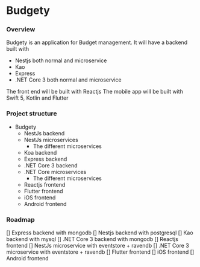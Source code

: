 # Budgety

### Overview

Budgety is an application for Budget management. It will have a backend built with

- Nestjs both normal and microservice
- Kao
- Express
- .NET Core 3 both normal and microservice

The front end will be built with Reactjs
The mobile app will be built with Swift 5, Kotlin and Flutter


### Project structure
- Budgety
    - NestJs backend
    - NestJs microservices
        - The different microservices
    - Koa backend
    - Express backend
    - .NET Core 3 backend
    - .NET Core microservices 
        - The different microservices
    - Reactjs frontend
    - Flutter frontend
    - iOS frontend
    - Android frontend


### Roadmap
[] Express backend with mongodb
[] Nestjs backend with postgresql
[] Kao backend with mysql
[] .NET Core 3 backend with mongodb
[] Reactjs frontend
[] NestJs microservice with eventstore + ravendb
[] .NET Core 3 microservice with eventstore + ravendb
[] Flutter frontend
[] iOS frontend
[] Android frontend
